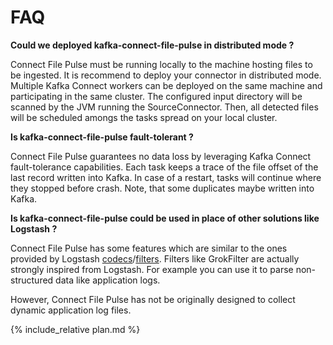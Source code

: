 # FAQ

**Could we deployed kafka-connect-file-pulse in distributed mode ?**

Connect File Pulse must be running locally to the machine hosting files to be ingested. It is recommend to deploy your connector in distributed mode. Multiple Kafka Connect workers can be deployed on the same machine and participating in the same cluster. The configured input directory will be scanned by the JVM running the SourceConnector. Then, all detected files will be scheduled amongs the tasks spread on your local cluster.

**Is kafka-connect-file-pulse fault-tolerant ?**

Connect File Pulse guarantees no data loss by leveraging Kafka Connect fault-tolerance capabilities.
Each task keeps a trace of the file offset of the last record written into Kafka. In case of a restart, tasks will continue where they stopped before crash.
Note, that some duplicates maybe written into Kafka.

**Is kafka-connect-file-pulse could be used in place of other solutions like Logstash ?**

Connect File Pulse has some features which are similar to the ones provided by Logstash [codecs](https://www.elastic.co/guide/en/logstash/current/codec-plugins.html)/[filters](https://www.elastic.co/guide/en/logstash/current/filter-plugins.html). Filters like GrokFilter are actually strongly inspired from Logstash. For example you can use it to parse non-structured data like application logs.

However, Connect File Pulse has not be originally designed to collect dynamic application log files.

{% include_relative plan.md %}